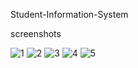 Student-Information-System

screenshots



![1](https://user-images.githubusercontent.com/56251563/169689059-f513f913-a286-489d-86e4-1b5e8640582f.png)
![2](https://user-images.githubusercontent.com/56251563/169689064-675d2283-ad7c-4b3d-bbf7-481039817fe0.png)
![3](https://user-images.githubusercontent.com/56251563/169689063-d942c904-06b4-44a2-a28f-5dce3b00ae0e.png)
![4](https://user-images.githubusercontent.com/56251563/169689062-623535ca-55e8-4260-9277-8fd42488f103.png)
![5](https://user-images.githubusercontent.com/56251563/169689061-783caf7d-e54b-43e4-b3c8-b6ca80c3f64d.png)

